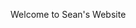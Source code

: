 <!DOCTYPE html>
<html>
    <head>
        <Hi>
    </head>
    <body>
        <p>Welcome to Sean's Website</p>
    </body>
</html>
